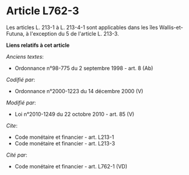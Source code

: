 # Article L762-3

Les articles L. 213-1 à L. 213-4-1 sont applicables dans les îles Wallis-et-Futuna, à l'exception du 5 de l'article L. 213-3.

**Liens relatifs à cet article**

_Anciens textes_:

  - Ordonnance n°98-775 du 2 septembre 1998 - art. 8 (Ab)

_Codifié par_:

  - Ordonnance n°2000-1223 du 14 décembre 2000 (V)

_Modifié par_:

  - Loi n°2010-1249 du 22 octobre 2010 - art. 85 (V)

_Cite_:

  - Code monétaire et financier - art. L213-1
  - Code monétaire et financier - art. L213-3

_Cité par_:

  - Code monétaire et financier - art. L762-1 (VD)
